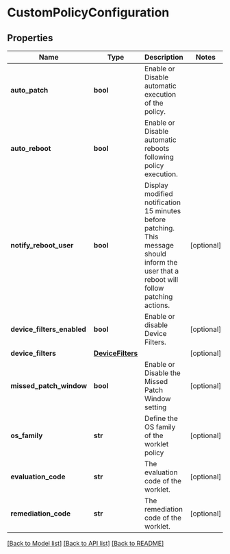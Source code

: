 # CustomPolicyConfiguration

## Properties
Name | Type | Description | Notes
------------ | ------------- | ------------- | -------------
**auto_patch** | **bool** | Enable or Disable automatic execution of the policy. | 
**auto_reboot** | **bool** | Enable or Disable automatic reboots following policy execution. | 
**notify_reboot_user** | **bool** | Display modified notification 15 minutes before patching. This message should inform the user that a reboot will follow patching actions. | [optional] 
**device_filters_enabled** | **bool** | Enable or disable Device Filters. | [optional] 
**device_filters** | [**DeviceFilters**](DeviceFilters.md) |  | [optional] 
**missed_patch_window** | **bool** | Enable or Disable the Missed Patch Window setting | [optional] 
**os_family** | **str** | Define the OS family of the worklet policy | [optional] 
**evaluation_code** | **str** | The evaluation code of the worklet. | [optional] 
**remediation_code** | **str** | The remediation code of the worklet. | [optional] 

[[Back to Model list]](../README.md#documentation-for-models) [[Back to API list]](../README.md#documentation-for-api-endpoints) [[Back to README]](../README.md)

